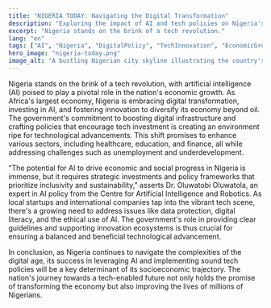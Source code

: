 ```yaml
---
title: "NIGERIA TODAY: Navigating the Digital Transformation"
description: "Exploring the impact of AI and tech policies on Nigeria's growth."
excerpt: "Nigeria stands on the brink of a tech revolution."
lang: "en"
tags: ["AI", "Nigeria", "DigitalPolicy", "TechInnovation", "EconomicGrowth"]
hero_image: "nigeria-today.png"
image_alt: "A bustling Nigerian city skyline illustrating the country's tech growth"
---
```


Nigeria stands on the brink of a tech revolution, with artificial intelligence (AI) poised to play a pivotal role in the nation's economic growth. As Africa's largest economy, Nigeria is embracing digital transformation, investing in AI, and fostering innovation to diversify its economy beyond oil. The government's commitment to boosting digital infrastructure and crafting policies that encourage tech investment is creating an environment ripe for technological advancements. This shift promises to enhance various sectors, including healthcare, education, and finance, all while addressing challenges such as unemployment and underdevelopment.

"The potential for AI to drive economic and social progress in Nigeria is immense, but it requires strategic investments and policy frameworks that prioritize inclusivity and sustainability," asserts Dr. Oluwatobi Oluwatola, an expert in AI policy from the Centre for Artificial Intelligence and Robotics. As local startups and international companies tap into the vibrant tech scene, there's a growing need to address issues like data protection, digital literacy, and the ethical use of AI. The government's role in providing clear guidelines and supporting innovation ecosystems is thus crucial for ensuring a balanced and beneficial technological advancement.

In conclusion, as Nigeria continues to navigate the complexities of the digital age, its success in leveraging AI and implementing sound tech policies will be a key determinant of its socioeconomic trajectory. The nation's journey towards a tech-enabled future not only holds the promise of transforming the economy but also improving the lives of millions of Nigerians.